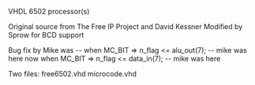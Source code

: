 VHDL 6502 processor(s)

Original source from The Free IP Project and David Kessner
Modified by Sprow for BCD support

Bug fix by Mike
was
--        when MC_BIT =>          n_flag <= alu_out(7); -- mike was here
now
        when MC_BIT =>          n_flag <= data_in(7); -- mike was here

Two files:
free6502.vhd
microcode.vhd

